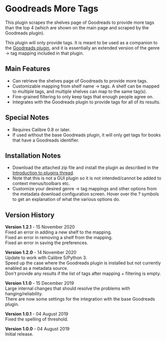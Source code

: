 # Goodreads More Tags

This plugin scrapes the shelves page of Goodreads to provide more tags than the top 4 (which are shown on the main page
and scraped by the Goodreads plugin).

This plugin will only provide tags. It is meant to be used as a companion to the
[Goodreads plugin](https://www.mobileread.com/forums/showthread.php?t=130638), and it is essentially an extended version
of the genre -> tag mapping included in that plugin.

## Main Features

- Can retrieve the shelves page of Goodreads to provide more tags.
- Customizable mapping from shelf name -> tags. A shelf can be mapped to multiple tags, and multiple shelves can map to the same tag(s).
- Fine-grained filtering to only keep tags that enough people agree on.
- Integrates with the Goodreads plugin to provide tags for all of its results.

## Special Notes

- Requires Calibre 0.8 or later.
- If used without the base Goodreads plugin, it will only get tags for books that have a Goodreads identifier.

## Installation Notes

- Download the attached zip file and install the plugin as described in the [Introduction to plugins thread](https://www.mobileread.com/forums/showthread.php?t=118680).
- Note that this is not a GUI plugin so it is not intended/cannot be added to context menus/toolbars etc.
- Customize your desired genre -> tag mappings and other options from the metadata download configuration screen. Hover over the ? symbols to get an explanation of what the various options do.

## Version History

<b>Version 1.2.1</b> - 15 November 2020  
Fixed an error in adding a new shelf to the mapping.  
Fixed an error in removing a shelf from the mapping.  
Fixed an error in saving the preferences.

<b>Version 1.2.0</b> - 14 November 2020  
Update to work with Calibre 5/Python 3.  
Speed up the case where the Goodreads plugin is installed but not currently enabled as a metadata source.  
Don't provide any results if the list of tags after mapping + filtering is empty.

<b>Version 1.1.0</b> - 15 December 2019  
Large internal changes that should resolve the problems with hanging/reliability.  
There are now some settings for the integration with the base Goodreads plugin.

<b>Version 1.0.1</b> - 04 August 2019  
Fixed the spelling of threshold.

<b>Version 1.0.0</b> - 04 August 2019  
Initial release.

